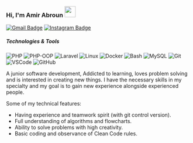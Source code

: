 ### Hi, I'm Amir Abroun <img src="https://raw.githubusercontent.com/MartinHeinz/MartinHeinz/master/wave.gif" width="30px">
 

[![Gmail Badge]( 	https://img.shields.io/badge/Gmail-D14836?style=for-the-badge&logo=gmail&logoColor=white)](mailto:abroon234@gmail.com)
[![Instagram Badge](https://img.shields.io/badge/Instagram-E4405F?style=for-the-badge&logo=instagram&logoColor=white)](https://www.instagram.com/amirabroun/)
</p>

##### Technologies & Tools
![PHP](https://img.shields.io/badge/Language-PHP-informational?style=flat&logo=php&logoColor=white&color=2bbc8a)
![PHP-OOP](https://img.shields.io/badge/PHP-Object_Oriented_Programming-informational?style=flat&logo=php&logoColor=white&color=2bbc8a)
![Laravel](https://img.shields.io/badge/Framework-Laravel-informational?style=flat&logo=Laravel&logoColor=white&color=2bbc8a)
![Linux](https://img.shields.io/badge/OS-Linux-informational?style=flat&logo=linux&logoColor=white&color=2bbc8a)
![Docker](https://img.shields.io/badge/Tools-Docker-informational?style=flat&logo=docker&logoColor=white&color=2bbc8a)
![Bash](https://img.shields.io/badge/Shell-Bash-informational?style=flat&logo=gnu-bash&logoColor=white&color=2bbc8a)
![MySQL](https://img.shields.io/badge/DataBase-MySQL-informational?style=flat&logo=mysql&logoColor=white&color=2bbc8a)
![Git](https://img.shields.io/badge/Tools-git-informational?style=flat&logo=git&logoColor=white&color=2bbc8a)
![VSCode](https://img.shields.io/badge/Editor-VSCode-informational?style=flat&logo=Visual-Studio-Code&logoColor=white&color=2bbc8a)
![GitHub](https://img.shields.io/badge/Site-github-informational?style=flat&logo=github&logoColor=white&color=2bbc8a)

A junior software development, Addicted to learning, loves problem solving and is interested in creating new things. I have the necessary skills in my specialty and my goal is to gain new experience alongside experienced people.

Some of my technical features:
   - Having experience and teamwork spirit (with git control version).
   - Full understanding of algorithms and flowcharts.
   - Ability to solve problems with high creativity.
   - Basic coding and observance of Clean Code rules.
